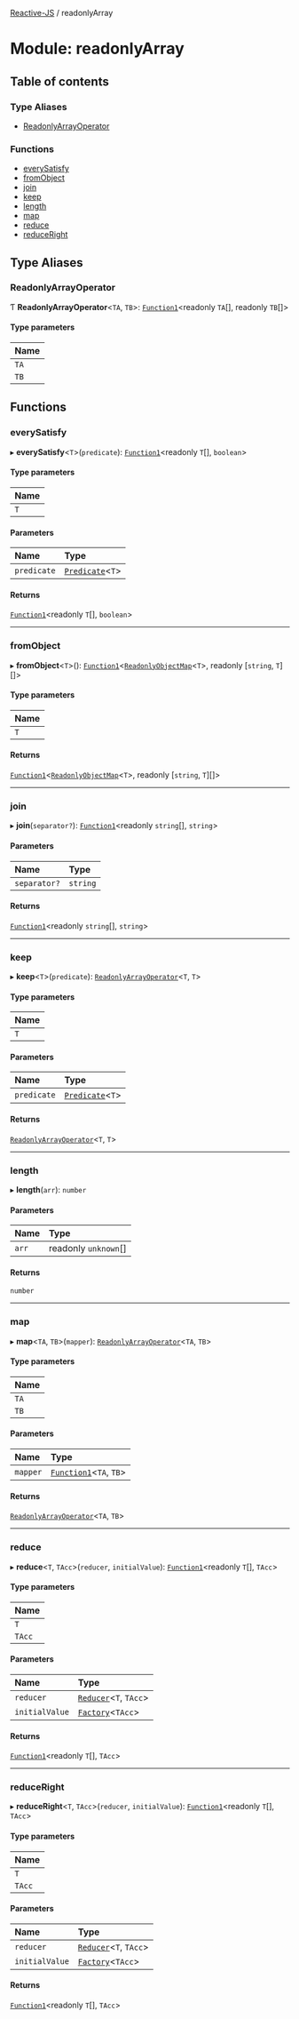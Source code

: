 [Reactive-JS](../README.md) / readonlyArray

# Module: readonlyArray

## Table of contents

### Type Aliases

- [ReadonlyArrayOperator](readonlyArray.md#readonlyarrayoperator)

### Functions

- [everySatisfy](readonlyArray.md#everysatisfy)
- [fromObject](readonlyArray.md#fromobject)
- [join](readonlyArray.md#join)
- [keep](readonlyArray.md#keep)
- [length](readonlyArray.md#length)
- [map](readonlyArray.md#map)
- [reduce](readonlyArray.md#reduce)
- [reduceRight](readonlyArray.md#reduceright)

## Type Aliases

### ReadonlyArrayOperator

Ƭ **ReadonlyArrayOperator**<`TA`, `TB`\>: [`Function1`](functions.md#function1)<readonly `TA`[], readonly `TB`[]\>

#### Type parameters

| Name |
| :------ |
| `TA` |
| `TB` |

## Functions

### everySatisfy

▸ **everySatisfy**<`T`\>(`predicate`): [`Function1`](functions.md#function1)<readonly `T`[], `boolean`\>

#### Type parameters

| Name |
| :------ |
| `T` |

#### Parameters

| Name | Type |
| :------ | :------ |
| `predicate` | [`Predicate`](functions.md#predicate)<`T`\> |

#### Returns

[`Function1`](functions.md#function1)<readonly `T`[], `boolean`\>

___

### fromObject

▸ **fromObject**<`T`\>(): [`Function1`](functions.md#function1)<[`ReadonlyObjectMap`](readonlyObjectMap.md#readonlyobjectmap)<`T`\>, readonly [`string`, `T`][]\>

#### Type parameters

| Name |
| :------ |
| `T` |

#### Returns

[`Function1`](functions.md#function1)<[`ReadonlyObjectMap`](readonlyObjectMap.md#readonlyobjectmap)<`T`\>, readonly [`string`, `T`][]\>

___

### join

▸ **join**(`separator?`): [`Function1`](functions.md#function1)<readonly `string`[], `string`\>

#### Parameters

| Name | Type |
| :------ | :------ |
| `separator?` | `string` |

#### Returns

[`Function1`](functions.md#function1)<readonly `string`[], `string`\>

___

### keep

▸ **keep**<`T`\>(`predicate`): [`ReadonlyArrayOperator`](readonlyArray.md#readonlyarrayoperator)<`T`, `T`\>

#### Type parameters

| Name |
| :------ |
| `T` |

#### Parameters

| Name | Type |
| :------ | :------ |
| `predicate` | [`Predicate`](functions.md#predicate)<`T`\> |

#### Returns

[`ReadonlyArrayOperator`](readonlyArray.md#readonlyarrayoperator)<`T`, `T`\>

___

### length

▸ **length**(`arr`): `number`

#### Parameters

| Name | Type |
| :------ | :------ |
| `arr` | readonly `unknown`[] |

#### Returns

`number`

___

### map

▸ **map**<`TA`, `TB`\>(`mapper`): [`ReadonlyArrayOperator`](readonlyArray.md#readonlyarrayoperator)<`TA`, `TB`\>

#### Type parameters

| Name |
| :------ |
| `TA` |
| `TB` |

#### Parameters

| Name | Type |
| :------ | :------ |
| `mapper` | [`Function1`](functions.md#function1)<`TA`, `TB`\> |

#### Returns

[`ReadonlyArrayOperator`](readonlyArray.md#readonlyarrayoperator)<`TA`, `TB`\>

___

### reduce

▸ **reduce**<`T`, `TAcc`\>(`reducer`, `initialValue`): [`Function1`](functions.md#function1)<readonly `T`[], `TAcc`\>

#### Type parameters

| Name |
| :------ |
| `T` |
| `TAcc` |

#### Parameters

| Name | Type |
| :------ | :------ |
| `reducer` | [`Reducer`](functions.md#reducer)<`T`, `TAcc`\> |
| `initialValue` | [`Factory`](functions.md#factory)<`TAcc`\> |

#### Returns

[`Function1`](functions.md#function1)<readonly `T`[], `TAcc`\>

___

### reduceRight

▸ **reduceRight**<`T`, `TAcc`\>(`reducer`, `initialValue`): [`Function1`](functions.md#function1)<readonly `T`[], `TAcc`\>

#### Type parameters

| Name |
| :------ |
| `T` |
| `TAcc` |

#### Parameters

| Name | Type |
| :------ | :------ |
| `reducer` | [`Reducer`](functions.md#reducer)<`T`, `TAcc`\> |
| `initialValue` | [`Factory`](functions.md#factory)<`TAcc`\> |

#### Returns

[`Function1`](functions.md#function1)<readonly `T`[], `TAcc`\>

